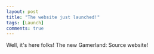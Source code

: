 ```yaml
---
layout: post
title: "The website just launched!"
tags: [Launch]
comments: true
---
```


Well, it's here folks! The new Gamerland: Source website!
